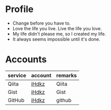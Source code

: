 # Profile
* Change before you have to.
* Love the life you live. Live the life you love.
* My life didn't please me, so I created my life.
* It always seems impossible until it's done.

# Accounts

|service|account|remarks|
|:---|:---|:---|
|Qiita|[iHdkz](https://qiita.com/iHdkz)|Qiita|
|Gist|[iHdkz](https://gist.github.com/iHdkz)|Gist|
|GitHub|[iHdkz](https://github.com/iHdkz)|github|

